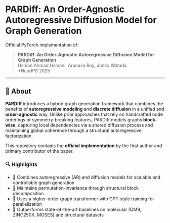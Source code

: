 # PARDiff: An Order-Agnostic Autoregressive Diffusion Model for Graph Generation

Official PyTorch implementation of:

> **PARDiff: An Order-Agnostic Autoregressive Diffusion Model for Graph Generation**  
> Usman Ahmad Usmani, Arunava Roy, Junzo Watada  
> *NeurIPS 2025

---

## 🧠 About

**PARDiff** introduces a hybrid graph generation framework that combines the benefits of **autoregressive modeling** and **discrete diffusion** in a unified and **order-agnostic** way. Unlike prior approaches that rely on handcrafted node orderings or symmetry-breaking features, PARDiff models graphs **block-wise**, capturing local dependencies via a shared diffusion process and maintaining global coherence through a structural autoregressive factorization.

This repository contains the **official implementation** by the first author and primary contributor of the paper.

### 🔍 Highlights

- 🚀 Combines autoregressive (AR) and diffusion models for scalable and controllable graph generation
- 🔁 Maintains permutation-invariance through structural block decomposition
- 🧠 Uses a higher-order graph transformer with GPT-style training for parallelization
- 🧪 Outperforms state-of-the-art baselines on molecular (QM9, ZINC250K, MOSES) and structural datasets

